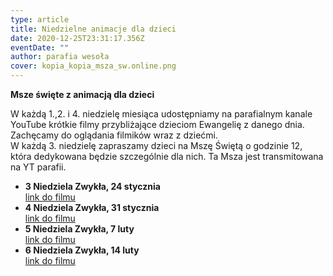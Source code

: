 ```yaml
---
type: article
title: Niedzielne animacje dla dzieci
date: 2020-12-25T23:31:17.356Z
eventDate: ""
author: parafia wesoła
cover: kopia_kopia_msza_sw.online.png
---
```

<!--StartFragment-->

**Msze święte z animacją dla dzieci**

W każdą 1.,2. i 4. niedzielę miesiąca udostępniamy na parafialnym kanale YouTube krótkie filmy przybliżające dzieciom Ewangelię z danego dnia. Zachęcamy do oglądania filmików wraz z dziećmi. \
W każdą 3. niedzielę zapraszamy dzieci na Mszę Świętą o godzinie 12, która dedykowana będzie szczególnie dla nich. Ta Msza jest transmitowana na YT parafii.

* **3 Niedziela Zwykła, 24 stycznia**\
  [link do filmu](https://youtu.be/vVCXFFykfYc)
* **4 Niedziela Zwykła, 31 stycznia**\
  [link do filmu](https://youtu.be/KNHA_-LhTJo)
* **5 Niedziela Zwykła, 7 luty**\
  [link do filmu](https://youtu.be/x_Xh2SmQRw8)
* **6 Niedziela Zwykła, 14 luty**\
  [link do filmu](https://youtu.be/mEhp6ae3awE)

<!--EndFragment-->